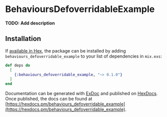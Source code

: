 # BehavioursDefoverridableExample

**TODO: Add description**

## Installation

If [available in Hex](https://hex.pm/docs/publish), the package can be installed
by adding `behaviours_defoverridable_example` to your list of dependencies in `mix.exs`:

```elixir
def deps do
  [
    {:behaviours_defoverridable_example, "~> 0.1.0"}
  ]
end
```

Documentation can be generated with [ExDoc](https://github.com/elixir-lang/ex_doc)
and published on [HexDocs](https://hexdocs.pm). Once published, the docs can
be found at [https://hexdocs.pm/behaviours_defoverridable_example](https://hexdocs.pm/behaviours_defoverridable_example).

